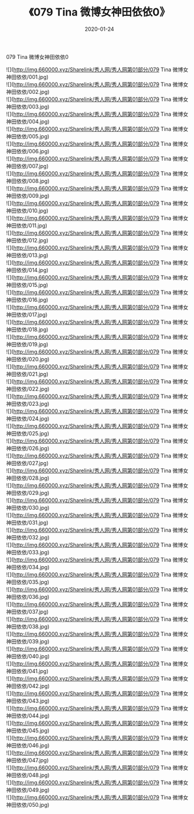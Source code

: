 ﻿---
layout: post
title:  《079 Tina 微博女神田依依0》
date:   2020-01-24
img: http://img.660000.xyz/Sharelink/秀人网/秀人网第01部分/079 Tina 微博女神田依依0/000.jpg
categories: [美女, 清纯, 唯美]
---

079 Tina 微博女神田依依0

  ![](http://img.660000.xyz/Sharelink/秀人网/秀人网第01部分/079 Tina 微博女神田依依/001.jpg) <br> ![](http://img.660000.xyz/Sharelink/秀人网/秀人网第01部分/079 Tina 微博女神田依依/002.jpg) <br> ![](http://img.660000.xyz/Sharelink/秀人网/秀人网第01部分/079 Tina 微博女神田依依/003.jpg) <br> ![](http://img.660000.xyz/Sharelink/秀人网/秀人网第01部分/079 Tina 微博女神田依依/004.jpg) <br> ![](http://img.660000.xyz/Sharelink/秀人网/秀人网第01部分/079 Tina 微博女神田依依/005.jpg) <br> ![](http://img.660000.xyz/Sharelink/秀人网/秀人网第01部分/079 Tina 微博女神田依依/006.jpg) <br> ![](http://img.660000.xyz/Sharelink/秀人网/秀人网第01部分/079 Tina 微博女神田依依/007.jpg) <br> ![](http://img.660000.xyz/Sharelink/秀人网/秀人网第01部分/079 Tina 微博女神田依依/008.jpg) <br> ![](http://img.660000.xyz/Sharelink/秀人网/秀人网第01部分/079 Tina 微博女神田依依/009.jpg) <br> ![](http://img.660000.xyz/Sharelink/秀人网/秀人网第01部分/079 Tina 微博女神田依依/010.jpg) <br> ![](http://img.660000.xyz/Sharelink/秀人网/秀人网第01部分/079 Tina 微博女神田依依/011.jpg) <br> ![](http://img.660000.xyz/Sharelink/秀人网/秀人网第01部分/079 Tina 微博女神田依依/012.jpg) <br> ![](http://img.660000.xyz/Sharelink/秀人网/秀人网第01部分/079 Tina 微博女神田依依/013.jpg) <br> ![](http://img.660000.xyz/Sharelink/秀人网/秀人网第01部分/079 Tina 微博女神田依依/014.jpg) <br> ![](http://img.660000.xyz/Sharelink/秀人网/秀人网第01部分/079 Tina 微博女神田依依/015.jpg) <br> ![](http://img.660000.xyz/Sharelink/秀人网/秀人网第01部分/079 Tina 微博女神田依依/016.jpg) <br> ![](http://img.660000.xyz/Sharelink/秀人网/秀人网第01部分/079 Tina 微博女神田依依/017.jpg) <br> ![](http://img.660000.xyz/Sharelink/秀人网/秀人网第01部分/079 Tina 微博女神田依依/018.jpg) <br> ![](http://img.660000.xyz/Sharelink/秀人网/秀人网第01部分/079 Tina 微博女神田依依/019.jpg) <br> ![](http://img.660000.xyz/Sharelink/秀人网/秀人网第01部分/079 Tina 微博女神田依依/020.jpg) <br> ![](http://img.660000.xyz/Sharelink/秀人网/秀人网第01部分/079 Tina 微博女神田依依/021.jpg) <br> ![](http://img.660000.xyz/Sharelink/秀人网/秀人网第01部分/079 Tina 微博女神田依依/022.jpg) <br> ![](http://img.660000.xyz/Sharelink/秀人网/秀人网第01部分/079 Tina 微博女神田依依/023.jpg) <br> ![](http://img.660000.xyz/Sharelink/秀人网/秀人网第01部分/079 Tina 微博女神田依依/024.jpg) <br> ![](http://img.660000.xyz/Sharelink/秀人网/秀人网第01部分/079 Tina 微博女神田依依/025.jpg) <br> ![](http://img.660000.xyz/Sharelink/秀人网/秀人网第01部分/079 Tina 微博女神田依依/026.jpg) <br> ![](http://img.660000.xyz/Sharelink/秀人网/秀人网第01部分/079 Tina 微博女神田依依/027.jpg) <br> ![](http://img.660000.xyz/Sharelink/秀人网/秀人网第01部分/079 Tina 微博女神田依依/028.jpg) <br> ![](http://img.660000.xyz/Sharelink/秀人网/秀人网第01部分/079 Tina 微博女神田依依/029.jpg) <br> ![](http://img.660000.xyz/Sharelink/秀人网/秀人网第01部分/079 Tina 微博女神田依依/030.jpg) <br> ![](http://img.660000.xyz/Sharelink/秀人网/秀人网第01部分/079 Tina 微博女神田依依/031.jpg) <br> ![](http://img.660000.xyz/Sharelink/秀人网/秀人网第01部分/079 Tina 微博女神田依依/032.jpg) <br> ![](http://img.660000.xyz/Sharelink/秀人网/秀人网第01部分/079 Tina 微博女神田依依/033.jpg) <br> ![](http://img.660000.xyz/Sharelink/秀人网/秀人网第01部分/079 Tina 微博女神田依依/034.jpg) <br> ![](http://img.660000.xyz/Sharelink/秀人网/秀人网第01部分/079 Tina 微博女神田依依/035.jpg) <br> ![](http://img.660000.xyz/Sharelink/秀人网/秀人网第01部分/079 Tina 微博女神田依依/036.jpg) <br> ![](http://img.660000.xyz/Sharelink/秀人网/秀人网第01部分/079 Tina 微博女神田依依/037.jpg) <br> ![](http://img.660000.xyz/Sharelink/秀人网/秀人网第01部分/079 Tina 微博女神田依依/038.jpg) <br> ![](http://img.660000.xyz/Sharelink/秀人网/秀人网第01部分/079 Tina 微博女神田依依/039.jpg) <br> ![](http://img.660000.xyz/Sharelink/秀人网/秀人网第01部分/079 Tina 微博女神田依依/040.jpg) <br> ![](http://img.660000.xyz/Sharelink/秀人网/秀人网第01部分/079 Tina 微博女神田依依/041.jpg) <br> ![](http://img.660000.xyz/Sharelink/秀人网/秀人网第01部分/079 Tina 微博女神田依依/042.jpg) <br> ![](http://img.660000.xyz/Sharelink/秀人网/秀人网第01部分/079 Tina 微博女神田依依/043.jpg) <br> ![](http://img.660000.xyz/Sharelink/秀人网/秀人网第01部分/079 Tina 微博女神田依依/044.jpg) <br> ![](http://img.660000.xyz/Sharelink/秀人网/秀人网第01部分/079 Tina 微博女神田依依/045.jpg) <br> ![](http://img.660000.xyz/Sharelink/秀人网/秀人网第01部分/079 Tina 微博女神田依依/046.jpg) <br> ![](http://img.660000.xyz/Sharelink/秀人网/秀人网第01部分/079 Tina 微博女神田依依/047.jpg) <br> ![](http://img.660000.xyz/Sharelink/秀人网/秀人网第01部分/079 Tina 微博女神田依依/048.jpg) <br> ![](http://img.660000.xyz/Sharelink/秀人网/秀人网第01部分/079 Tina 微博女神田依依/049.jpg) <br> ![](http://img.660000.xyz/Sharelink/秀人网/秀人网第01部分/079 Tina 微博女神田依依/050.jpg) <br>